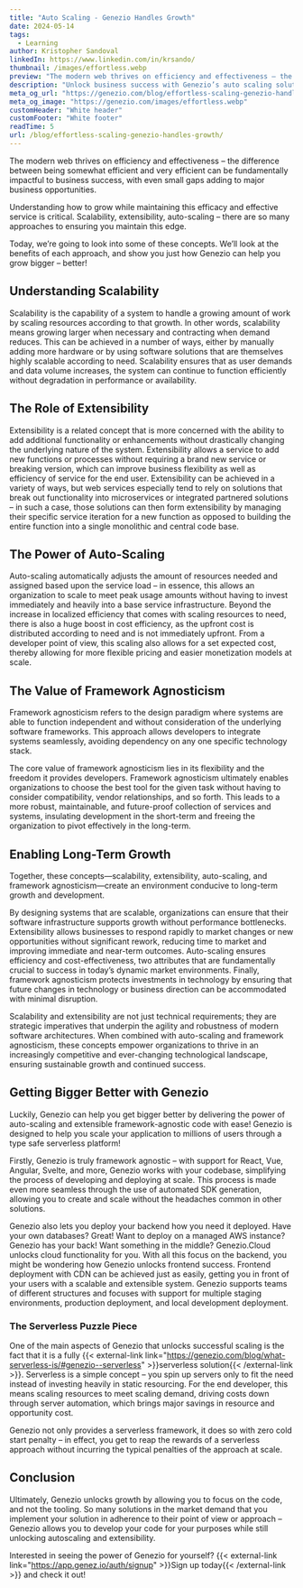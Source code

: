 ```yaml
---
title: "Auto Scaling - Genezio Handles Growth"
date: 2024-05-14
tags:
  - Learning
author: Kristopher Sandoval
linkedIn: https://www.linkedin.com/in/krsando/
thumbnail: /images/effortless.webp
preview: "The modern web thrives on efficiency and effectiveness – the difference between being somewhat efficient and very efficient can be fundamentally impactful to business success, with even small gaps adding to major business opportunities."
description: "Unlock business success with Genezio’s auto scaling solutions. The difference between somewhat efficient and very efficient can impact your business succes"
meta_og_url: "https://genezio.com/blog/effortless-scaling-genezio-handles-growth/"
meta_og_image: "https://genezio.com/images/effortless.webp"
customHeader: "White header"
customFooter: "White footer"
readTime: 5
url: /blog/effortless-scaling-genezio-handles-growth/
---
```


The modern web thrives on efficiency and effectiveness – the difference between being somewhat efficient and very efficient can be fundamentally impactful to business success, with even small gaps adding to major business opportunities.

Understanding how to grow while maintaining this efficacy and effective service is critical. Scalability, extensibility, auto-scaling – there are so many approaches to ensuring you maintain this edge.

Today, we’re going to look into some of these concepts. We’ll look at the benefits of each approach, and show you just how Genezio can help you grow bigger – better!

## Understanding Scalability

Scalability is the capability of a system to handle a growing amount of work by scaling resources according to that growth. In other words, scalability means growing larger when necessary and contracting when demand reduces. This can be achieved in a number of ways, either by manually adding more hardware or by using software solutions that are themselves highly scalable according to need. Scalability ensures that as user demands and data volume increases, the system can continue to function efficiently without degradation in performance or availability.

## The Role of Extensibility

Extensibility is a related concept that is more concerned with the ability to add additional functionality or enhancements without drastically changing the underlying nature of the system. Extensibility allows a service to add new functions or processes without requiring a brand new service or breaking version, which can improve business flexibility as well as efficiency of service for the end user. Extensibility can be achieved in a variety of ways, but web services especially tend to rely on solutions that break out functionality into microservices or integrated partnered solutions – in such a case, those solutions can then form extensibility by managing their specific service iteration for a new function as opposed to building the entire function into a single monolithic and central code base.

## The Power of Auto-Scaling

Auto-scaling automatically adjusts the amount of resources needed and assigned based upon the service load – in essence, this allows an organization to scale to meet peak usage amounts without having to invest immediately and heavily into a base service infrastructure. Beyond the increase in localized efficiency that comes with scaling resources to need, there is also a huge boost in cost efficiency, as the upfront cost is distributed according to need and is not immediately upfront. From a developer point of view, this scaling also allows for a set expected cost, thereby allowing for more flexible pricing and easier monetization models at scale.

## The Value of Framework Agnosticism

Framework agnosticism refers to the design paradigm where systems are able to function independent and without consideration of the underlying software frameworks. This approach allows developers to integrate systems seamlessly, avoiding dependency on any one specific technology stack.

The core value of framework agnosticism lies in its flexibility and the freedom it provides developers. Framework agnosticism ultimately enables organizations to choose the best tool for the given task without having to consider compatibility, vendor relationships, and so forth. This leads to a more robust, maintainable, and future-proof collection of services and systems, insulating development in the short-term and freeing the organization to pivot effectively in the long-term.

## Enabling Long-Term Growth

Together, these concepts—scalability, extensibility, auto-scaling, and framework agnosticism—create an environment conducive to long-term growth and development.

By designing systems that are scalable, organizations can ensure that their software infrastructure supports growth without performance bottlenecks. Extensibility allows businesses to respond rapidly to market changes or new opportunities without significant rework, reducing time to market and improving immediate and near-term outcomes. Auto-scaling ensures efficiency and cost-effectiveness, two attributes that are fundamentally crucial to success in today’s dynamic market environments. Finally, framework agnosticism protects investments in technology by ensuring that future changes in technology or business direction can be accommodated with minimal disruption.

Scalability and extensibility are not just technical requirements; they are strategic imperatives that underpin the agility and robustness of modern software architectures. When combined with auto-scaling and framework agnosticism, these concepts empower organizations to thrive in an increasingly competitive and ever-changing technological landscape, ensuring sustainable growth and continued success.

## Getting Bigger Better with Genezio

Luckily, Genezio can help you get bigger better by delivering the power of auto-scaling and extensible framework-agnostic code with ease! Genezio is designed to help you scale your application to millions of users through a type safe serverless platform!

Firstly, Genezio is truly framework agnostic – with support for React, Vue, Angular, Svelte, and more, Genezio works with your codebase, simplifying the process of developing and deploying at scale. This process is made even more seamless through the use of automated SDK generation, allowing you to create and scale without the headaches common in other solutions.

Genezio also lets you deploy your backend how you need it deployed. Have your own databases? Great! Want to deploy on a managed AWS instance? Genezio has your back! Want something in the middle? Genezio.Cloud unlocks cloud functionality for you. With all this focus on the backend, you might be wondering how Genezio unlocks frontend success. Frontend deployment with CDN can be achieved just as easily, getting you in front of your users with a scalable and extensible system. Genezio supports teams of different structures and focuses with support for multiple staging environments, production deployment, and local development deployment.

### The Serverless Puzzle Piece

One of the main aspects of Genezio that unlocks successful scaling is the fact that it is a fully {{< external-link link="https://genezio.com/blog/what-serverless-is/#genezio--serverless" >}}serverless solution{{< /external-link >}}. Serverless is a simple concept – you spin up servers only to fit the need instead of investing heavily in static resourcing. For the end developer, this means scaling resources to meet scaling demand, driving costs down through server automation, which brings major savings in resource and opportunity cost.

Genezio not only provides a serverless framework, it does so with zero cold start penalty – in effect, you get to reap the rewards of a serverless approach without incurring the typical penalties of the approach at scale.

## Conclusion

Ultimately, Genezio unlocks growth by allowing you to focus on the code, and not the tooling. So many solutions in the market demand that you implement your solution in adherence to their point of view or approach – Genezio allows you to develop your code for your purposes while still unlocking autoscaling and extensibility.

Interested in seeing the power of Genezio for yourself? {{< external-link link="https://app.genez.io/auth/signup" >}}Sign up today{{< /external-link >}} and check it out!
